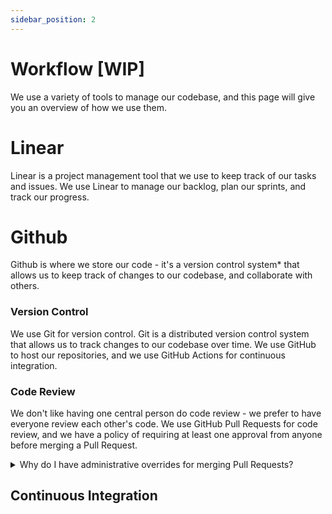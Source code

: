 ```yaml
---
sidebar_position: 2
---
```


# Workflow [WIP]

We use a variety of tools to manage our codebase, and this page will give you an overview of how we use them.

# Linear

Linear is a project management tool that we use to keep track of our tasks and issues. We use Linear to manage our backlog, plan our sprints, and track our progress.

# Github

Github is where we store our code - it's a version control system\* that allows us to keep track of changes to our codebase, and collaborate with others.

### Version Control

We use Git for version control. Git is a distributed version control system that allows us to track changes to our codebase over time. We use GitHub to host our repositories, and we use GitHub Actions for continuous integration.

### Code Review

We don't like having one central person do code review - we prefer to have everyone review each other's code. We use GitHub Pull Requests for code review, and we have a policy of requiring at least one approval from anyone before merging a Pull Request.

<details>
<summary>
Why do I have administrative overrides for merging Pull Requests? 
</summary>

We have a policy of requiring at least **one** approval from anyone before merging a Pull Request.

However, we also have a policy of allowing the person who opened the Pull Request to merge it if they feel that the code is ready to be merged. This is because we trust our team members to know when their code is ready to be merged, and we don't want to slow down development by requiring multiple approvals for every Pull Request.

</details>

## Continuous Integration
